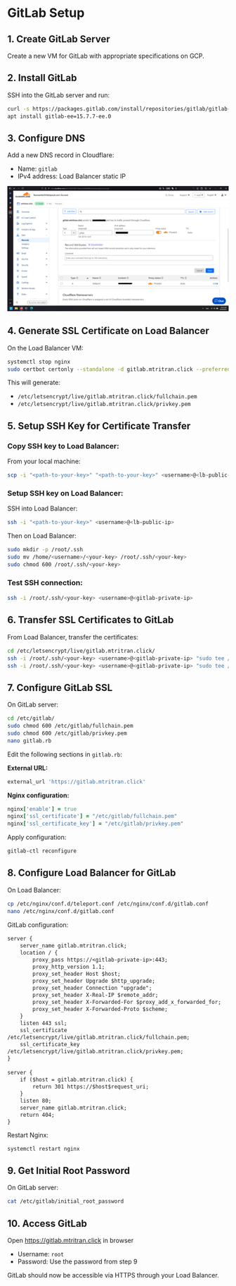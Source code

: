 # GitLab Setup

## 1. Create GitLab Server

Create a new VM for GitLab with appropriate specifications on GCP.

## 2. Install GitLab

SSH into the GitLab server and run:

```bash
curl -s https://packages.gitlab.com/install/repositories/gitlab/gitlab-ee/script.deb.sh | sudo bash
apt install gitlab-ee=15.7.7-ee.0
```

## 3. Configure DNS

Add a new DNS record in Cloudflare:
- Name: `gitlab`
- IPv4 address: Load Balancer static IP

![Gitlab Configure](screenshots/config-gitlab.png)

## 4. Generate SSL Certificate on Load Balancer

On the Load Balancer VM:

```bash
systemctl stop nginx
sudo certbot certonly --standalone -d gitlab.mtritran.click --preferred-challenges http --agree-tos -m <your-email@example.com> --keep-until-expiring
```

This will generate:
- `/etc/letsencrypt/live/gitlab.mtritran.click/fullchain.pem`
- `/etc/letsencrypt/live/gitlab.mtritran.click/privkey.pem`

## 5. Setup SSH Key for Certificate Transfer

### Copy SSH key to Load Balancer:

From your local machine:
```bash
scp -i "<path-to-your-key>" "<path-to-your-key>" <username>@<lb-public-ip>:/home/<username>/
```

### Setup SSH key on Load Balancer:

SSH into Load Balancer:
```bash
ssh -i "<path-to-your-key>" <username>@<lb-public-ip>
```

Then on Load Balancer:
```bash
sudo mkdir -p /root/.ssh
sudo mv /home/<username>/<your-key> /root/.ssh/<your-key>
sudo chmod 600 /root/.ssh/<your-key>
```

### Test SSH connection:
```bash
ssh -i /root/.ssh/<your-key> <username>@<gitlab-private-ip>
```

## 6. Transfer SSL Certificates to GitLab

From Load Balancer, transfer the certificates:

```bash
cd /etc/letsencrypt/live/gitlab.mtritran.click/
ssh -i /root/.ssh/<your-key> <username>@<gitlab-private-ip> "sudo tee /etc/gitlab/fullchain.pem > /dev/null" < fullchain.pem
ssh -i /root/.ssh/<your-key> <username>@<gitlab-private-ip> "sudo tee /etc/gitlab/privkey.pem > /dev/null" < privkey.pem
```

## 7. Configure GitLab SSL

On GitLab server:

```bash
cd /etc/gitlab/
sudo chmod 600 /etc/gitlab/fullchain.pem
sudo chmod 600 /etc/gitlab/privkey.pem
nano gitlab.rb
```

Edit the following sections in `gitlab.rb`:

**External URL:**
```ruby
external_url 'https://gitlab.mtritran.click'
```

**Nginx configuration:**
```ruby
nginx['enable'] = true
nginx['ssl_certificate'] = "/etc/gitlab/fullchain.pem"
nginx['ssl_certificate_key'] = "/etc/gitlab/privkey.pem"
```

Apply configuration:
```bash
gitlab-ctl reconfigure
```

## 8. Configure Load Balancer for GitLab

On Load Balancer:

```bash
cp /etc/nginx/conf.d/teleport.conf /etc/nginx/conf.d/gitlab.conf
nano /etc/nginx/conf.d/gitlab.conf
```

GitLab configuration:
```nginx
server {
    server_name gitlab.mtritran.click;
    location / {
        proxy_pass https://<gitlab-private-ip>:443;
        proxy_http_version 1.1;
        proxy_set_header Host $host;
        proxy_set_header Upgrade $http_upgrade;
        proxy_set_header Connection "upgrade";
        proxy_set_header X-Real-IP $remote_addr;
        proxy_set_header X-Forwarded-For $proxy_add_x_forwarded_for;
        proxy_set_header X-Forwarded-Proto $scheme;
    }
    listen 443 ssl;
    ssl_certificate /etc/letsencrypt/live/gitlab.mtritran.click/fullchain.pem;
    ssl_certificate_key /etc/letsencrypt/live/gitlab.mtritran.click/privkey.pem;
}

server {
    if ($host = gitlab.mtritran.click) {
        return 301 https://$host$request_uri;
    }
    listen 80;
    server_name gitlab.mtritran.click;
    return 404;
}
```

Restart Nginx:
```bash
systemctl restart nginx
```

## 9. Get Initial Root Password

On GitLab server:
```bash
cat /etc/gitlab/initial_root_password
```

## 10. Access GitLab

Open https://gitlab.mtritran.click in browser
- Username: `root`
- Password: Use the password from step 9

GitLab should now be accessible via HTTPS through your Load Balancer.